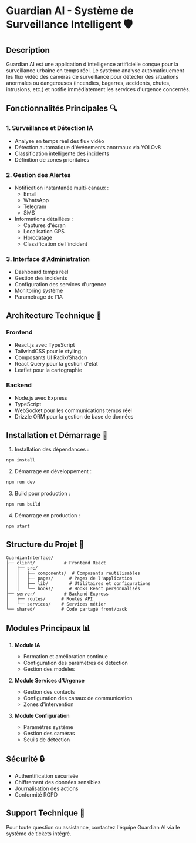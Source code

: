 
# Guardian AI - Système de Surveillance Intelligent 🛡️

## Description
Guardian AI est une application d'intelligence artificielle conçue pour la surveillance urbaine en temps réel. Le système analyse automatiquement les flux vidéo des caméras de surveillance pour détecter des situations anormales ou dangereuses (incendies, bagarres, accidents, chutes, intrusions, etc.) et notifie immédiatement les services d'urgence concernés.

## Fonctionnalités Principales 🔍

### 1. Surveillance et Détection IA
- Analyse en temps réel des flux vidéo
- Détection automatique d'événements anormaux via YOLOv8
- Classification intelligente des incidents
- Définition de zones prioritaires

### 2. Gestion des Alertes
- Notification instantanée multi-canaux :
  - Email
  - WhatsApp
  - Telegram
  - SMS
- Informations détaillées :
  - Captures d'écran
  - Localisation GPS
  - Horodatage
  - Classification de l'incident

### 3. Interface d'Administration
- Dashboard temps réel
- Gestion des incidents
- Configuration des services d'urgence
- Monitoring système
- Paramétrage de l'IA

## Architecture Technique 🔧

### Frontend
- React.js avec TypeScript
- TailwindCSS pour le styling
- Composants UI Radix/Shadcn
- React Query pour la gestion d'état
- Leaflet pour la cartographie

### Backend
- Node.js avec Express
- TypeScript
- WebSocket pour les communications temps réel
- Drizzle ORM pour la gestion de base de données

## Installation et Démarrage 🚀

1. Installation des dépendances :
```bash
npm install
```

2. Démarrage en développement :
```bash
npm run dev
```

3. Build pour production :
```bash
npm run build
```

4. Démarrage en production :
```bash
npm start
```

## Structure du Projet 📁

```
GuardianInterface/
├── client/           # Frontend React
│   ├── src/
│   │   ├── components/  # Composants réutilisables
│   │   ├── pages/      # Pages de l'application
│   │   ├── lib/        # Utilitaires et configurations
│   │   └── hooks/      # Hooks React personnalisés
├── server/           # Backend Express
│   ├── routes/      # Routes API
│   └── services/    # Services métier
└── shared/          # Code partagé front/back
```

## Modules Principaux 📊

1. **Module IA**
   - Formation et amélioration continue
   - Configuration des paramètres de détection
   - Gestion des modèles

2. **Module Services d'Urgence**
   - Gestion des contacts
   - Configuration des canaux de communication
   - Zones d'intervention

3. **Module Configuration**
   - Paramètres système
   - Gestion des caméras
   - Seuils de détection

## Sécurité 🔒
- Authentification sécurisée
- Chiffrement des données sensibles
- Journalisation des actions
- Conformité RGPD

## Support Technique 💬
Pour toute question ou assistance, contactez l'équipe Guardian AI via le système de tickets intégré.
